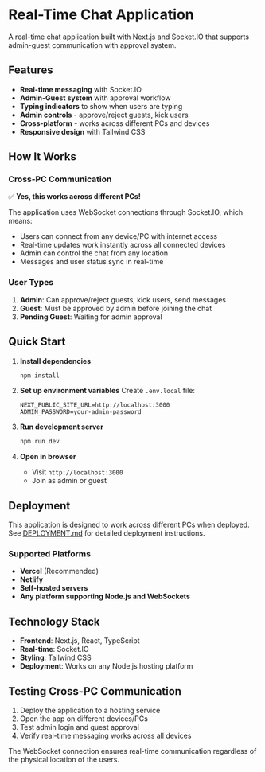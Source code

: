 # Real-Time Chat Application

A real-time chat application built with Next.js and Socket.IO that supports admin-guest communication with approval system.

## Features

- **Real-time messaging** with Socket.IO
- **Admin-Guest system** with approval workflow
- **Typing indicators** to show when users are typing
- **Admin controls** - approve/reject guests, kick users
- **Cross-platform** - works across different PCs and devices
- **Responsive design** with Tailwind CSS

## How It Works

### Cross-PC Communication
✅ **Yes, this works across different PCs!** 

The application uses WebSocket connections through Socket.IO, which means:
- Users can connect from any device/PC with internet access
- Real-time updates work instantly across all connected devices
- Admin can control the chat from any location
- Messages and user status sync in real-time

### User Types
1. **Admin**: Can approve/reject guests, kick users, send messages
2. **Guest**: Must be approved by admin before joining the chat
3. **Pending Guest**: Waiting for admin approval

## Quick Start

1. **Install dependencies**
   ```bash
   npm install
   ```

2. **Set up environment variables**
   Create `.env.local` file:
   ```env
   NEXT_PUBLIC_SITE_URL=http://localhost:3000
   ADMIN_PASSWORD=your-admin-password
   ```

3. **Run development server**
   ```bash
   npm run dev
   ```

4. **Open in browser**
   - Visit `http://localhost:3000`
   - Join as admin or guest

## Deployment

This application is designed to work across different PCs when deployed. See [DEPLOYMENT.md](./DEPLOYMENT.md) for detailed deployment instructions.

### Supported Platforms
- **Vercel** (Recommended)
- **Netlify**
- **Self-hosted servers**
- **Any platform supporting Node.js and WebSockets**

## Technology Stack

- **Frontend**: Next.js, React, TypeScript
- **Real-time**: Socket.IO
- **Styling**: Tailwind CSS
- **Deployment**: Works on any Node.js hosting platform

## Testing Cross-PC Communication

1. Deploy the application to a hosting service
2. Open the app on different devices/PCs
3. Test admin login and guest approval
4. Verify real-time messaging works across all devices

The WebSocket connection ensures real-time communication regardless of the physical location of the users. 